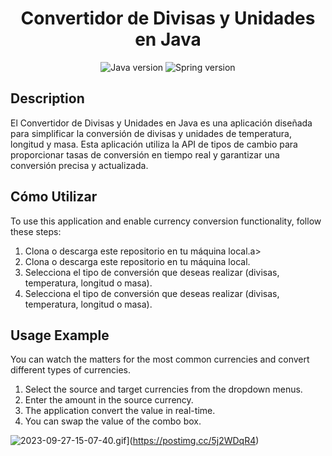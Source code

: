 <h1 align="center">Convertidor de Divisas y Unidades en Java</h1>
<p align="center">
    <img src="https://img.shields.io/badge/java-11.0-c55e00" alt="Java version">
    <img src="https://img.shields.io/badge/javafx-17.0.2-brightgreen" alt="Spring version">
</p>

## Description
El Convertidor de Divisas y Unidades en Java es una aplicación diseñada para simplificar la conversión de divisas y unidades de temperatura, longitud y masa. Esta aplicación utiliza la API de tipos de cambio para proporcionar tasas de conversión en tiempo real y garantizar una conversión precisa y actualizada.
## Cómo Utilizar
To use this application and enable currency conversion functionality, follow these steps:
1. Clona o descarga este repositorio en tu máquina local.a>
2. Clona o descarga este repositorio en tu máquina local.
3. Selecciona el tipo de conversión que deseas realizar (divisas, temperatura, longitud o masa).
4. Selecciona el tipo de conversión que deseas realizar (divisas, temperatura, longitud o masa).

## Usage Example
You can watch the matters for the most common currencies and convert different types of currencies.
1. Select the source and target currencies from the dropdown menus.
2. Enter the amount in the source currency.
3. The application convert the value in real-time.
4. You can swap the value of the combo box.

![2023-09-27-15-07-40.gif](https://i.postimg.cc/jqzqwM67/2023-09-27-15-07-40.gif)](https://postimg.cc/5j2WDqR4)